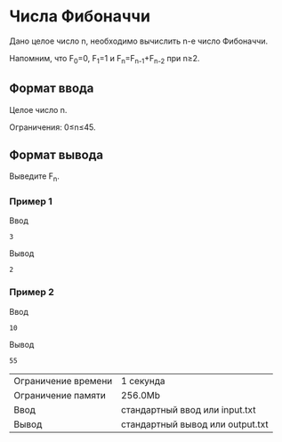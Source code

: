 # Числа Фибоначчи

Дано целое число n, необходимо вычислить n\-е число Фибоначчи.

Напомним, что F<sub>0</sub>\=0, F<sub>1</sub>\=1 и F<sub>n</sub>\=F<sub>n-1</sub>+F<sub>n-2</sub> при n≥2.

## Формат ввода

Целое число n.

Ограничения: 0≤n≤45.

## Формат вывода

Выведите F<sub>n</sub>.

### Пример 1

Ввод

    3
    

Вывод

    2
    

### Пример 2

Ввод

    10
    

Вывод

    55
    

<table>
 <tr class="time-limit">
    <td class="property-title">Ограничение времени</td>
    <td>1&nbsp;секунда</td>
 </tr>
 <tr class="memory-limit">
    <td class="property-title">Ограничение памяти</td>
    <td>256.0Mb</td>
 </tr>
 <tr class="input-file">
    <td class="property-title">Ввод</td>
    <td colspan="1">стандартный ввод или input.txt</td>
 </tr>
 <tr class="output-file">
    <td class="property-title">Вывод</td>
    <td colspan="1">стандартный вывод или output.txt</td>
 </tr>
</table>
